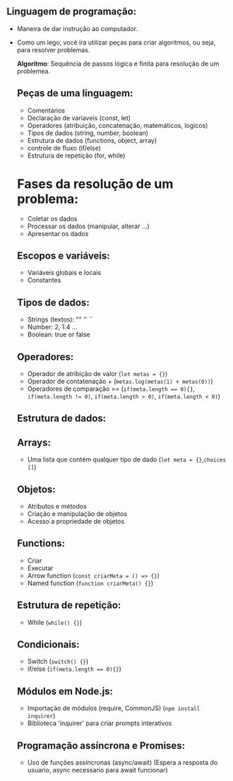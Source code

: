 ## Linguagem de programação:

- Maneira de dar instrução ao computador.
- Como um lego, você ira utilizar peças para criar algoritmos, ou seja, para resolver problemas.

  **Algoritmo**: Sequência de passos lógica e finita para resolução de um problemea.

  ## Peças de uma linguagem:

  - Comentários
  - Declaração de variaveis (const, let)
  - Operadores (atribuição, concatenação, matemáticos, logicos)
  - Tipos de dados (string, number, boolean)
  - Estrutura de dados (functions, object, array)
  - controle de fluxo (if/else)
  - Estrutura de repetição (for, while)

  # Fases da resolução de um problema:

  - Coletar os dados
  - Processar os dados (manipular, alterar ...)
  - Apresentar os dados

  ## Escopos e variáveis:

  - Variáveis globais e locais
  - Constantes


  ## Tipos de dados:

  - Strings (textos): "" '' ``
  - Number: 2, 1.4 ...
  - Boolean: true or false

  ## Operadores:

  - Operador de atribição de valor (```let metas = {}```)
  - Operador de contatenação + (```metas.log(metas(1) + metas(0))```)
  - Operadores de comparação == (```if(meta.length == 0){}```, ```if(meta.length != 0)```, ```if(meta.length > 0)```, ```if(meta.length < 0)```)

  ## Estrutura de dados:

  ## Arrays:

  - Uma lista que contém qualquer tipo de dado (```let meta = {}```,```choices []```)

  ## Objetos:

  - Atributos e métodos
  - Criação e manipulação de objetos
  - Acesso a propriedade de objetos

  ## Functions:

   - Criar
   - Executar
   - Arrow function (```const criarMeta = () => {}```)
   - Named function (```function criarMeta() {}```)

   ## Estrutura de repetição:

   - While (```while() {}```)

   ## Condicionais:

   - Switch (```switch() {}```)
   - if/else (```if(meta.length == 0){}```)

   ## Módulos em Node.js:

   - Importação de módulos (require, CommonJS) (```npm install inquirer```)
   - Biblioteca 'inquirer' para criar prompts interativos

   ## Programação assíncrona e Promises:

   - Uso de funções assíncronas (async/await) (Espera a resposta do usuario, async necessario para await funcionar)

